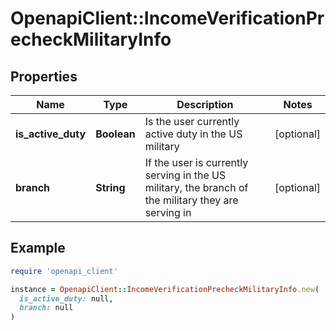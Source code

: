 # OpenapiClient::IncomeVerificationPrecheckMilitaryInfo

## Properties

| Name | Type | Description | Notes |
| ---- | ---- | ----------- | ----- |
| **is_active_duty** | **Boolean** | Is the user currently active duty in the US military | [optional] |
| **branch** | **String** | If the user is currently serving in the US military, the branch of the military they are serving in | [optional] |

## Example

```ruby
require 'openapi_client'

instance = OpenapiClient::IncomeVerificationPrecheckMilitaryInfo.new(
  is_active_duty: null,
  branch: null
)
```

